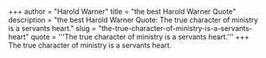 +++
author = "Harold Warner"
title = "the best Harold Warner Quote"
description = "the best Harold Warner Quote: The true character of ministry is a servants heart."
slug = "the-true-character-of-ministry-is-a-servants-heart"
quote = '''The true character of ministry is a servants heart.'''
+++
The true character of ministry is a servants heart.
